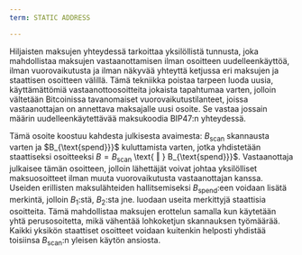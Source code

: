 ```yaml
---
term: STATIC ADDRESS

---
```

Hiljaisten maksujen yhteydessä tarkoittaa yksilöllistä tunnusta, joka mahdollistaa maksujen vastaanottamisen ilman osoitteen uudelleenkäyttöä, ilman vuorovaikutusta ja ilman näkyvää yhteyttä ketjussa eri maksujen ja staattisen osoitteen välillä. Tämä tekniikka poistaa tarpeen luoda uusia, käyttämättömiä vastaanottoosoitteita jokaista tapahtumaa varten, jolloin vältetään Bitcoinissa tavanomaiset vuorovaikutustilanteet, joissa vastaanottajan on annettava maksajalle uusi osoite. Se vastaa jossain määrin uudelleenkäytettävää maksukoodia BIP47:n yhteydessä.

Tämä osoite koostuu kahdesta julkisesta avaimesta: $B_{\text{scan}}$ skannausta varten ja $B_{\text{spend}}}$ kuluttamista varten, jotka yhdistetään staattiseksi osoitteeksi $B = B_{\text{scan}}$ \text{ ‖ } B_{\text{spend}}}$. Vastaanottaja julkaisee tämän osoitteen, jolloin lähettäjät voivat johtaa yksilölliset maksuosoitteet ilman muuta vuorovaikutusta vastaanottajan kanssa. Useiden erillisten maksulähteiden hallitsemiseksi $B_{\text{spend}}$:een voidaan lisätä merkintä, jolloin $B_1$:stä, $B_2$:sta jne. luodaan useita merkittyjä staattisia osoitteita. Tämä mahdollistaa maksujen erottelun samalla kun käytetään yhtä perusosoitetta, mikä vähentää lohkoketjun skannauksen työmäärää. Kaikki yksikön staattiset osoitteet voidaan kuitenkin helposti yhdistää toisiinsa $B_{\text{scan}}$:n yleisen käytön ansiosta.
